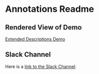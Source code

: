# Annotations Readme

## Rendered View of Demo
[Extended Descriptions Demo](https://benetech.github.io/DIAGRAM-Code-Sprint-2018/Projects/Annotations/)

##  Slack Channel
Here is a [link to the Slack Channel](https://diagram2018codesprint.slack.com/messages/CAQHUSH6D).
